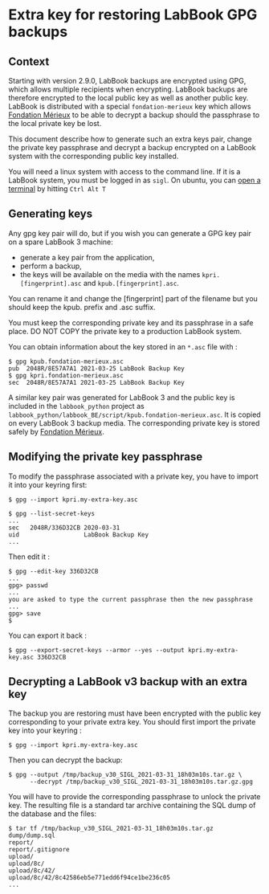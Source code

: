 # Extra key for restoring LabBook GPG backups

## Context

Starting with version 2.9.0, LabBook backups are encrypted using GPG, which allows multiple recipients when encrypting.
LabBook backups are therefore encrypted to the local public key as well as another public key.
LabBook is distributed with a special `fondation-merieux` key which allows [Fondation Mérieux](https://www.fondation-merieux.org)
to be able to decrypt a backup should the passphrase to the local private key be lost.

This document describe how to generate such an extra keys pair, change the private key passphrase
and decrypt a backup encrypted on a LabBook system with the corresponding public key installed.

You will need a linux system with access to the command line.
If it is a LabBook system, you must be logged in as `sigl`.
On ubuntu, you can [open a terminal](https://askubuntu.com/questions/183775/how-do-i-open-a-terminal) by hitting `Ctrl Alt T`

## Generating keys

Any gpg key pair will do, but if you wish you can generate a GPG key pair on a spare LabBook 3 machine:

- generate a key pair from the application,
- perform a backup,
- the keys will be available on the media with the names `kpri.[fingerprint].asc` and `kpub.[fingerprint].asc`.

You can rename it and change the [fingerprint] part of the filename but you should keep the kpub. prefix and .asc suffix.

You must keep the corresponding private key and its passphrase in a safe place.
DO NOT COPY the private key to a production LabBook system.

You can obtain information about the key stored in an `*.asc` file with :

~~~
$ gpg kpub.fondation-merieux.asc 
pub  2048R/8E57A7A1 2021-03-25 LabBook Backup Key
$ gpg kpri.fondation-merieux.asc 
sec  2048R/8E57A7A1 2021-03-25 LabBook Backup Key
~~~

A similar key pair was generated for LabBook 3 and the public key is included in the `labbook_python` project as `labbook_python/labbook_BE/script/kpub.fondation-merieux.asc`.
It is copied on every LabBook 3 backup media.
The corresponding private key is stored safely by [Fondation Mérieux](https://www.fondation-merieux.org).

## Modifying the private key passphrase

To modify the passphrase associated with a private key, you have to import it into your keyring first:

~~~
$ gpg --import kpri.my-extra-key.asc

$ gpg --list-secret-keys
...
sec   2048R/336D32CB 2020-03-31
uid                  LabBook Backup Key
...
~~~

Then edit it :

~~~
$ gpg --edit-key 336D32CB
...
gpg> passwd
...
you are asked to type the current passphrase then the new passphrase
...
gpg> save
$
~~~

You can export it back :

~~~
$ gpg --export-secret-keys --armor --yes --output kpri.my-extra-key.asc 336D32CB
~~~

## Decrypting a LabBook v3 backup with an extra key

The backup you are restoring must have been encrypted with the public key corresponding to your private extra key.
You should first import the private key into your keyring :

~~~
$ gpg --import kpri.my-extra-key.asc
~~~

Then you can decrypt the backup:

~~~
$ gpg --output /tmp/backup_v30_SIGL_2021-03-31_18h03m10s.tar.gz \
      --decrypt /tmp/backup_v30_SIGL_2021-03-31_18h03m10s.tar.gz.gpg
~~~

You will have to provide the corresponding passphrase to unlock the private key.
The resulting file is a standard tar archive containing the SQL dump of the database and the files:

~~~
$ tar tf /tmp/backup_v30_SIGL_2021-03-31_18h03m10s.tar.gz
dump/dump.sql
report/
report/.gitignore
upload/
upload/8c/
upload/8c/42/
upload/8c/42/8c42586eb5e771edd6f94ce1be236c05
...
~~~
